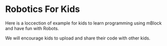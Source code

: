 # Robotics For Kids

Here is a loccection of example for kids to learn programming using mBlock and have fun with Robots.

We will encourage kids to upload and share their code with other kids. 
